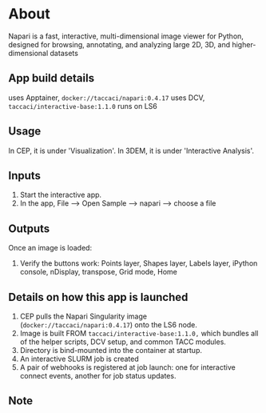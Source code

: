 # About
Napari is a fast, interactive, multi-dimensional image viewer for Python, designed for browsing, annotating, and analyzing large 2D, 3D, and higher-dimensional datasets

## App build details
uses Apptainer, `docker://taccaci/napari:0.4.17`
uses DCV, `taccaci/interactive-base:1.1.0`
runs on LS6

## Usage
In CEP, it is under 'Visualization'.
In 3DEM, it is under 'Interactive Analysis'.

## Inputs
1. Start the interactive app.
2. In the app, File --> Open Sample --> napari --> choose a file 

## Outputs

Once an image is loaded: 
1. Verify the buttons work: Points layer, Shapes layer, Labels layer, iPython console, nDisplay, transpose, Grid mode, Home

## Details on how this app is launched
1. CEP pulls the Napari Singularity image (`docker://taccaci/napari:0.4.17`) onto the LS6 node. 
2. Image is built FROM `taccaci/interactive-base:1.1.0,` which bundles all of the helper scripts, DCV setup, and common TACC modules.
3. Directory is bind-mounted into the container at startup.
4. An interactive SLURM job is created 
5. A pair of webhooks is registered at job launch: one for interactive connect events, another for job status updates.

## Note